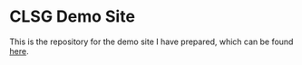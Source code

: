 # CLSG Demo Site
This is the repository for the demo site I have prepared, which can be found [here](https://clsg-vcgvjsvxgm.now.sh/).
